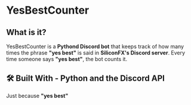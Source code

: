 
# YesBestCounter 

 ## What is it?
  YesBestCounter is a **Pythond Discord bot** that keeps track of how many times the phrase **"yes best"** is said in **SiliconFX's Discord server**. Every time someone says **"yes best"**, the bot counts it.

 ## 🛠️ Built With - **Python** and  the **Discord API** 
 
 Just because
  **"yes best"**
